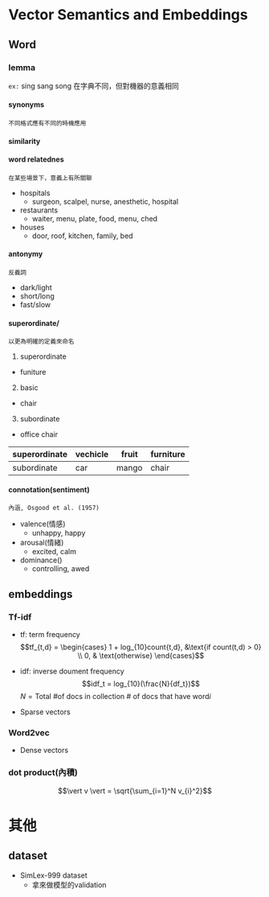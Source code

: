 # Vector Semantics and Embeddings

## Word
### lemma
`ex:` sing sang song 在字典不同，但對機器的意義相同

#### synonyms
`不同格式應有不同的時機應用`

#### similarity

#### word relatednes
`在某些場景下，意義上有所關聯`

* hospitals
  - surgeon, scalpel, nurse, anesthetic, hospital
* restaurants
  - waiter, menu, plate, food, menu, ched
* houses
  - door, roof, kitchen, family, bed

#### antonymy
`反義詞`

* dark/light
* short/long
* fast/slow

#### superordinate/
`以更為明確的定義來命名`
1. superordinate
  - funiture
2. basic
  - chair
3. subordinate
  - office chair

superordinate|vechicle|fruit|furniture
---|---|---|---
subordinate|car|mango|chair

#### connotation(sentiment)
`內涵, Osgood et al. (1957)`

* valence(情感)
  - unhappy, happy  
* arousal(情緒)
  - excited, calm
* dominance()
  - controlling, awed

## embeddings
### Tf-idf
* tf: term frequency  
$$tf_{t,d} = \begin{cases} 1 + log_{10}count{t,d}, &\text{if count(t,d) > 0} \\ 0, & \text{otherwise} \end{cases}$$

* idf: inverse doument frequency  
$$idf_t = log_{10}(\frac{N}{df_t})$$
$N = \text{Total \# of docs in collection}$
$\text{# of docs that have word} i$

* Sparse vectors

### Word2vec
* Dense vectors

### dot product(內積)

$$\vert v \vert = \sqrt{\sum_{i=1}^N v_{i}^2}$$

# 其他
## dataset
* SimLex-999 dataset
  * 拿來做模型的validation

